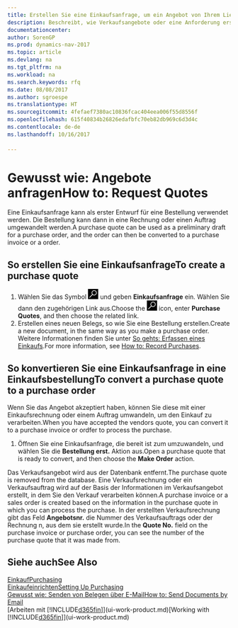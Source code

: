 ```yaml
---
title: Erstellen Sie eine Einkaufsanfrage, um ein Angebot von Ihrem Lieferanten anzufordern
description: Beschreibt, wie Verkaufsangebote oder eine Anforderung erstellt wird, um Ihr Angebot zu erfassen, um unter bestimmten Bedingungen einem Kunden zu verkaufen.
documentationcenter: 
author: SorenGP
ms.prod: dynamics-nav-2017
ms.topic: article
ms.devlang: na
ms.tgt_pltfrm: na
ms.workload: na
ms.search.keywords: rfq
ms.date: 08/08/2017
ms.author: sgroespe
ms.translationtype: HT
ms.sourcegitcommit: 4fefaef7380ac10836fcac404eea006f55d8556f
ms.openlocfilehash: 615f40834b26826edafbfc70eb82db969c6d3d4c
ms.contentlocale: de-de
ms.lasthandoff: 10/16/2017

---
```

# <a name="how-to-request-quotes"></a><span data-ttu-id="50acb-103">Gewusst wie: Angebote anfragen</span><span class="sxs-lookup"><span data-stu-id="50acb-103">How to: Request Quotes</span></span>
<span data-ttu-id="50acb-104">Eine Einkaufsanfrage kann als erster Entwurf für eine Bestellung verwendet werden. Die Bestellung kann dann in eine Rechnung oder einen Auftrag umgewandelt werden.</span><span class="sxs-lookup"><span data-stu-id="50acb-104">A purchase quote can be used as a preliminary draft for a purchase order, and the order can then be converted to a purchase invoice or a order.</span></span>


## <a name="to-create-a-purchase-quote"></a><span data-ttu-id="50acb-105">So erstellen Sie eine Einkaufsanfrage</span><span class="sxs-lookup"><span data-stu-id="50acb-105">To create a purchase quote</span></span>
1. <span data-ttu-id="50acb-106">Wählen Sie das Symbol ![Nach Seite oder Bericht suchen](media/ui-search/search_small.png "Nach Seite oder Bericht suchen") und geben **Einkaufsanfrage** ein. Wählen Sie dann den zugehörigen Link aus.</span><span class="sxs-lookup"><span data-stu-id="50acb-106">Choose the ![Search for Page or Report](media/ui-search/search_small.png "Search for Page or Report icon") icon, enter **Purchase Quotes**, and then choose the related link.</span></span>
2. <span data-ttu-id="50acb-107">Erstellen eines neuen Belegs, so wie Sie eine Bestellung erstellen.</span><span class="sxs-lookup"><span data-stu-id="50acb-107">Create a new document, in the same way as you make a purchase order.</span></span> <span data-ttu-id="50acb-108">Weitere Informationen finden Sie unter [So gehts: Erfassen eines Einkaufs](purchasing-how-record-purchases.md).</span><span class="sxs-lookup"><span data-stu-id="50acb-108">For more information, see [How to: Record Purchases](purchasing-how-record-purchases.md).</span></span>

## <a name="to-convert-a-purchase-quote-to-a-purchase-order"></a><span data-ttu-id="50acb-109">So konvertieren Sie eine Einkaufsanfrage in eine Einkaufsbestellung</span><span class="sxs-lookup"><span data-stu-id="50acb-109">To convert a purchase quote to a purchase order</span></span>
<span data-ttu-id="50acb-110">Wenn Sie das Angebot akzeptiert haben, können Sie diese mit einer Einkaufsrechnung oder einem Auftrag umwandeln, um den Einkauf zu verarbeiten.</span><span class="sxs-lookup"><span data-stu-id="50acb-110">When you have accepted the vendors quote, you can convert it to a purchase invoice or ordfer to process the purchase.</span></span>

1. <span data-ttu-id="50acb-111">Öffnen Sie eine Einkaufsanfrage, die bereit ist zum umzuwandeln, und wählen Sie die **Bestellung erst.** Aktion aus.</span><span class="sxs-lookup"><span data-stu-id="50acb-111">Open a purchase quote that is ready to convert, and then choose the **Make Order** action.</span></span>

<span data-ttu-id="50acb-112">Das Verkaufsangebot wird aus der Datenbank entfernt.</span><span class="sxs-lookup"><span data-stu-id="50acb-112">The purchase quote is removed from the database.</span></span> <span data-ttu-id="50acb-113">Eine Verkaufsrechnung oder ein Verkaufsauftrag wird auf der Basis der Informationen im Verkaufsangebot erstellt, in dem Sie den Verkauf verarbeiten können.</span><span class="sxs-lookup"><span data-stu-id="50acb-113">A purchase invoice or a sales order is created based on the information in the purchase quote in which you can process the purchase.</span></span> <span data-ttu-id="50acb-114">In der erstellten Verkaufsrechnung gibt das Feld **Angebotsnr.** die Nummer des Verkaufsauftrags oder der Rechnung  n, aus dem sie erstellt wurde.</span><span class="sxs-lookup"><span data-stu-id="50acb-114">In the **Quote No.** field on the purchase invoice or purchase order, you can see the number of the purchase quote that it was made from.</span></span>

## <a name="see-also"></a><span data-ttu-id="50acb-115">Siehe auch</span><span class="sxs-lookup"><span data-stu-id="50acb-115">See Also</span></span>
[<span data-ttu-id="50acb-116">Einkauf</span><span class="sxs-lookup"><span data-stu-id="50acb-116">Purchasing</span></span>](purchasing-manage-purchasing.md)  
[<span data-ttu-id="50acb-117">Einkaufeinrichten</span><span class="sxs-lookup"><span data-stu-id="50acb-117">Setting Up Purchasing</span></span>](purchasing-setup-purchasing.md)  
[<span data-ttu-id="50acb-118">Gewusst wie: Senden von Belegen über E-Mail</span><span class="sxs-lookup"><span data-stu-id="50acb-118">How to: Send Documents by Email</span></span>](ui-how-send-documents-email.md)  
<span data-ttu-id="50acb-119">[Arbeiten mit [!INCLUDE[d365fin](includes/d365fin_md.md)]](ui-work-product.md)</span><span class="sxs-lookup"><span data-stu-id="50acb-119">[Working with [!INCLUDE[d365fin](includes/d365fin_md.md)]](ui-work-product.md)</span></span>

